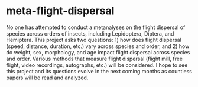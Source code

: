 # meta-flight-dispersal
No one has attempted to conduct a metanalyses on the flight dispersal of species across orders of insects, including Lepidoptera, Diptera, and Hemiptera. This project asks two questions: 1) how does flight dispersal (speed, distance, duration, etc.) vary across species and order, and 2) how do weight, sex, morphology, and age impact flight dispersal across species and order. Various methods that measure flight dispersal (flight mill, free flight, video recordings, autographs, etc.) will be considered. I hope to see this project and its questions evolve in the next coming months as countless papers will be read and analyzed.
